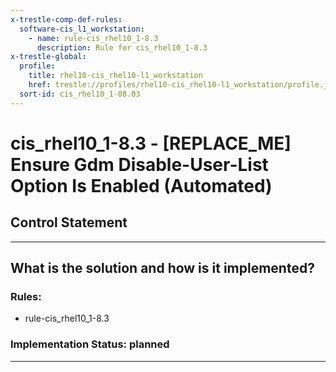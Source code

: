 ```yaml
---
x-trestle-comp-def-rules:
  software-cis_l1_workstation:
    - name: rule-cis_rhel10_1-8.3
      description: Rule for cis_rhel10_1-8.3
x-trestle-global:
  profile:
    title: rhel10-cis_rhel10-l1_workstation
    href: trestle://profiles/rhel10-cis_rhel10-l1_workstation/profile.json
  sort-id: cis_rhel10_1-08.03
---
```


# cis_rhel10_1-8.3 - \[REPLACE_ME\] Ensure Gdm Disable-User-List Option Is Enabled (Automated)

## Control Statement

______________________________________________________________________

## What is the solution and how is it implemented?

<!-- For implementation status enter one of: implemented, partial, planned, alternative, not-applicable -->

<!-- Note that the list of rules under ### Rules: is read-only and changes will not be captured after assembly to JSON -->

<!-- Add control implementation description here for control: cis_rhel10_1-8.3 -->

### Rules:

  - rule-cis_rhel10_1-8.3

### Implementation Status: planned

______________________________________________________________________
